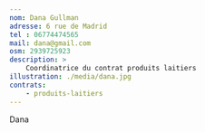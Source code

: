 ```yaml
---
nom: Dana Gullman
adresse: 6 rue de Madrid
tel : 06774474565
mail: dana@gmail.com
osm: 2939725923
description: >
    Coordinatrice du contrat produits laitiers
illustration: ./media/dana.jpg
contrats:
    - produits-laitiers
---
```


Dana